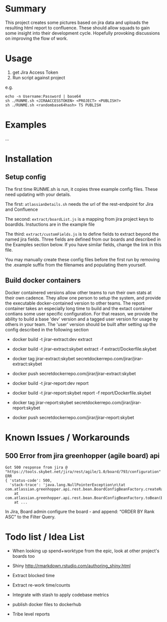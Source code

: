# Summary

This project creates some pictures based on jira data and uploads the resulting html report to confluence.
These should allow squads to gain some insight into their development cycle. Hopefully provoking discussions on improving the flow of work.

# Usage

1. get Jira Access Token
2. Run script against project

e.g.
```
echo -n Username:Password | base64
sh ./RUNME.sh <JIRAACCESSTOKEN> <PROJECT> <PUBLISH?>
sh ./RUNME.sh <randombase64hash> TS PUBLISH
```

# Examples

...


# Installation


## Setup config

The first time RUNME.sh is run, it copies three example config files.
These need updating with your details.

The first: `atlassianDetails.sh` needs the url of the rest-endpoint for Jira and Confluence

The second: `extract/boardList.js` is a mapping from jira project keys to boardIds. Instuctions are in the example file

The third: `extract/customFields.js` is to define fields to extract beyond the named jira fields. Three fields are defined from our boards and described in the Examples section below. If you have similar fields, change the link in this file.

You may manually create these config files before the first run by removing the .example suffix from the filenames and populating them yourself.

## Build docker containers

Docker containered versions allow other teams to run their own stats at their own cadence. They allow one person to setup the system, and provide the executable docker-contained version to other teams.
The report container takes an especially long time to build and the extact container contians some user specific configuration.
For that reason, we provide the ability to build a base 'dev' version and a tagged user version for usage by others in your team.
The 'user' version should be built after setting up the config described in the following section

* docker build -t jirar-extract:dev extract
* docker build -t jirar-extract:skybet extract -f extract/Dockerfile.skybet
* docker tag jirar-extract:skybet secretdockerrepo.com/jirar/jirar-extract:skybet
* docker push secretdockerrepo.com/jirar/jirar-extract:skybet

* docker build -t jirar-report:dev report
* docker build -t jirar-report:skybet report -f report/Dockerfile.skybet
* docker tag jirar-report:skybet secretdockerrepo.com/jirar/jirar-report:skybet
* docker push secretdockerrepo.com/jirar/jirar-report:skybet



# Known Issues / Workarounds

## 500 Error from jira greenhopper (agile board) api


    Got 500 response from jira @ "https://tools.skybet.net/jira/rest/agile/1.0/board/793/configuration"
    ERR
    { 'status-code': 500,
      'stack-trace': 'java.lang.NullPointerException\n\tat com.atlassian.greenhopper.api.rest.bean.BoardConfigBeanFactory.createRankingConfigBean(BoardConfigBeanFactory.java:102)
        at com.atlassian.greenhopper.api.rest.bean.BoardConfigBeanFactory.toBean(BoardConfigBeanFactory.java:48)
        at ...


In Jira, Board admin configure the board - and append: “ORDER BY Rank ASC” to the Filter Query.

# Todo list / Idea List

* When looking up spend+worktype from the epic, look at other project's boards too 
* Shiny http://rmarkdown.rstudio.com/authoring_shiny.html
* Extract blocked time
* Extract re-work time/counts
* Integrate with stash to apply codebase metrics
* publish docker files to dockerhub

* Tribe level reports

